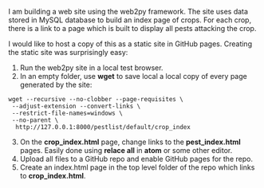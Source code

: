 <!--
.. title: Converting a web2py web site to a static web site
.. slug: web2py-to-static
.. date: 2017-05-28 09:33:46 UTC+10:00
.. tags: python, web2py, github, python
.. category:
.. link:
.. description:
.. type: text
-->

I am building a web site using the web2py framework.  The site uses data stored
in MySQL database to build an index page of crops. For each crop, there is a
link to a page which is built to display all pests attacking the crop.

I would like to host
a copy of this as a static site in GitHub pages.  Creating the static site was
surprisingly easy:

1. Run the web2py site in a local test browser.
2. In an empty folder, use **wget** to save local a local copy of every page generated by the site:
~~~
wget --recursive --no-clobber --page-requisites \
 --adjust-extension --convert-links \
 --restrict-file-names=windows \
 --no-parent \
  http://127.0.0.1:8000/pestlist/default/crop_index
~~~   
3. On the **crop_index.html** page, change links to the **pest_index.html** pages. Easily done using **relace all** in **atom** or some other
editor.
4. Upload all files to a GitHub repo and enable GitHub pages for the repo.
5. Create an index.html page in the top level folder of the repo which links to **crop_index.html**.
